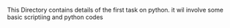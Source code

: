 This Directory contains details of the first task on python.
it wil involve some basic scriptiing and python codes
